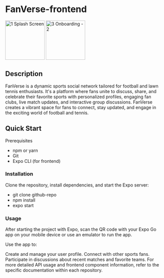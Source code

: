 # FanVerse-frontend

<img width="125" alt="1  Splash Screen" src="https://github.com/olusanyaJ/FanVerse-frontend/assets/145439880/3e0037d8-d391-4893-afe3-e24822b2ec5b"> <img width="125" alt="3  Onboarding - 2" src="https://github.com/olusanyaJ/FanVerse-frontend/assets/145439880/087e0ddc-b3d9-473d-8317-75d0a38a68b6">


## Description
FanVerse is a dynamic sports social network tailored for football and lawn tennis enthusiasts. It's a platform where fans unite to discuss, share, and celebrate their favorite sports with personalized profiles, engaging fan clubs, live match updates, and interactive group discussions. FanVerse creates a vibrant space for fans to connect, stay updated, and engage in the exciting world of football and tennis.

## Quick Start
Prerequisites
- npm or yarn
- Git
- Expo CLI (for frontend)

### Installation
Clone the repository, install dependencies, and start the Expo server:
- git clone github-repo
- npm install
- expo start

### Usage
After starting the project with Expo, scan the QR code with your Expo Go app on your mobile device or use an emulator to run the app.

Use the app to:

Create and manage your user profile.
Connect with other sports fans.
Participate in discussions about recent matches and favorite teams.
For more detailed API usage and frontend component information, refer to the specific documentation within each repository.

